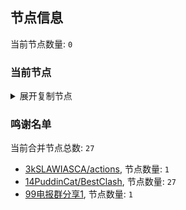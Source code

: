 
## 节点信息
当前节点数量: `0`
### 当前节点
<details>
  <summary>展开复制节点</summary>

    

</details>

### 鸣谢名单
当前合并节点总数: `27`
- [3kSLAWIASCA/actions](https://github.com/kSLAWIASCA/actions), 节点数量: `1`
- [14PuddinCat/BestClash](https://github.com/PuddinCat/BestClash), 节点数量: `27`
- [99电报群分享1](https://github.com/cdddbc/getAirport), 节点数量: `1`


